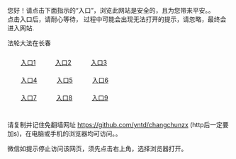 您好！请点击下面指示的“入口”，浏览此网站是安全的，且为您带来平安。。 <br/>
点击入口后，请耐心等待， 过程中可能会出现无法打开的提示，请忽略，最终会进入网站. </br>

法轮大法在长春<br/>
<div style="padding:10px"><a style="margin:20px" target="_blank" href="https://dq4z5n2ja7210.cloudfront.net/2Qpsp?lxnbf" id="ccLink1" rel="nofollow">入口1</a> <a target="_blank" style="margin:20px" href="https://d3bkmf7axgn5q4.cloudfront.net/2Qpsp?yxowftm" id="ccLink2" rel="nofollow">入口2</a> <a style="margin:20px" target="_blank" href="https://d1kuje86ghi1xa.cloudfront.net/2Qpsp?cbwjrkp" id="ccLink3" rel="nofollow">入口3</a></div>

<div style="padding:10px" ><a style="margin:20px" target="_blank" href="https://dq4z5n2ja7210.cloudfront.net/2Qpsp?lxnbf" id="ccLink4" rel="nofollow">入口4</a> <a style="margin:20px" href="https://d3bkmf7axgn5q4.cloudfront.net/2Qpsp?yxowftm" target="_blank" id="ccLink5" rel="nofollow">入口5</a> <a style="margin:20px" href="https://d1kuje86ghi1xa.cloudfront.net/2Qpsp?cbwjrkp" target="_blank" id="ccLink6" rel="nofollow">入口6</a></div>

<div style="padding:10px"><a style="margin:20px" target="_blank" href="https://dq4z5n2ja7210.cloudfront.net/2Qpsp?lxnbf" id="ccLink7" rel="nofollow">入口7</a> <a style="margin:20px" href="https://d3bkmf7axgn5q4.cloudfront.net/2Qpsp?yxowftm" target="_blank" id="ccLink8" rel="nofollow">入口8</a> <a style="margin:20px" target="_blank" href="https://d1kuje86ghi1xa.cloudfront.net/2Qpsp?cbwjrkp" id="ccLink9" rel="nofollow">入口9</a></div>

<br/>



请复制并记住免翻墙网址 https://github.com/yntd/changchunzx (http后一定要加s)，在电脑或手机的浏览器均可访问。。<br/>

微信如提示停止访问该网页，须先点击右上角，选择浏览器打开。
